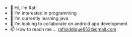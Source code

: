 - 👋 Hi, I’m Rafi
- 👀 I’m interested in programming
- 🌱 I’m currently learning java
- 💞️ I’m looking to collaborate on android app development
- 📫 How to reach me ...
rafisiddique652@gmail.com
<!---
rafi67/rafi67 is a ✨ special ✨ repository because its `README.md` (this file) appears on your GitHub profile.
You can click the Preview link to take a look at your changes.
--->
